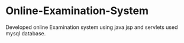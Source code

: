 # Online-Examination-System
Developed online Examination system using java jsp and servlets used mysql database.
